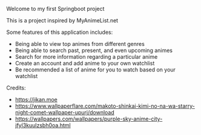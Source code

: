 Welcome to my first Springboot project

This is a project inspired by MyAnimeList.net

Some features of this application includes:

- Being able to view top animes from different genres
- Being able to search past, present, and even upcoming animes
- Search for more information regarding a particular anime
- Create an account and add anime to your own watchlist
- Be recommended a list of anime for you to watch based on your watchlist


Credits:
- https://jikan.moe
- https://www.wallpaperflare.com/makoto-shinkai-kimi-no-na-wa-starry-night-comet-wallpaper-upurj/download 
- https://wallpapers.com/wallpapers/purple-sky-anime-city-jfyl3kuulzsbh0oa.html
